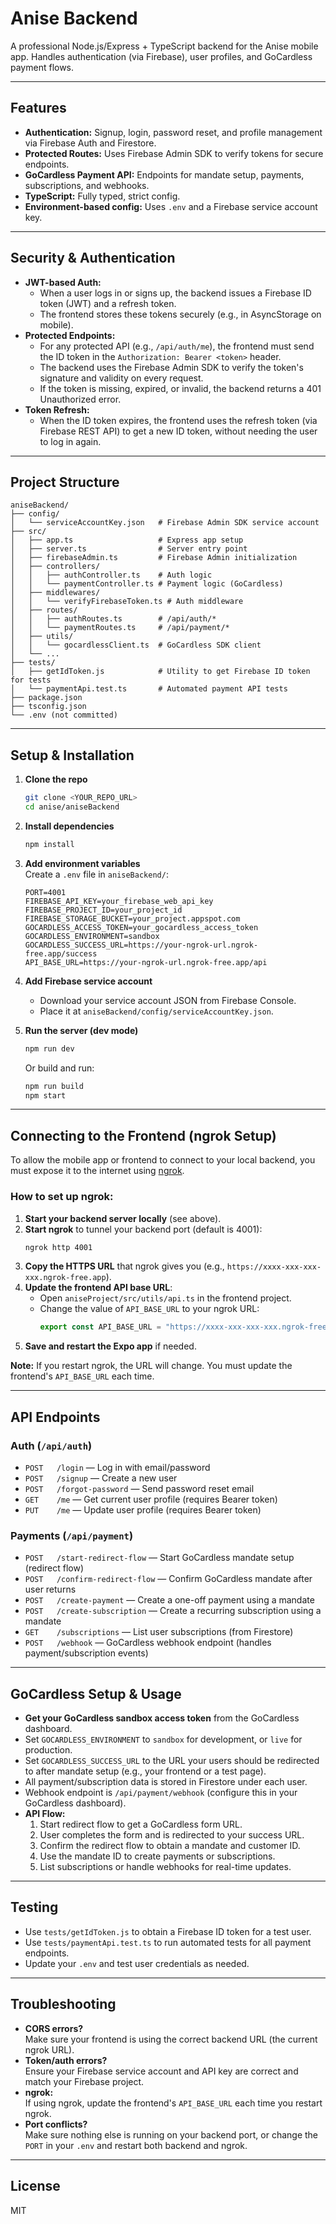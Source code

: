 # Anise Backend

A professional Node.js/Express + TypeScript backend for the Anise mobile app. Handles authentication (via Firebase), user profiles, and GoCardless payment flows.

---

## Features

- **Authentication:** Signup, login, password reset, and profile management via Firebase Auth and Firestore.
- **Protected Routes:** Uses Firebase Admin SDK to verify tokens for secure endpoints.
- **GoCardless Payment API:** Endpoints for mandate setup, payments, subscriptions, and webhooks.
- **TypeScript:** Fully typed, strict config.
- **Environment-based config:** Uses `.env` and a Firebase service account key.

---

## Security & Authentication

- **JWT-based Auth:**  
  - When a user logs in or signs up, the backend issues a Firebase ID token (JWT) and a refresh token.
  - The frontend stores these tokens securely (e.g., in AsyncStorage on mobile).
- **Protected Endpoints:**  
  - For any protected API (e.g., `/api/auth/me`), the frontend must send the ID token in the `Authorization: Bearer <token>` header.
  - The backend uses the Firebase Admin SDK to verify the token's signature and validity on every request.
  - If the token is missing, expired, or invalid, the backend returns a 401 Unauthorized error.
- **Token Refresh:**  
  - When the ID token expires, the frontend uses the refresh token (via Firebase REST API) to get a new ID token, without needing the user to log in again.

---

## Project Structure

```
aniseBackend/
├── config/
│   └── serviceAccountKey.json   # Firebase Admin SDK service account
├── src/
│   ├── app.ts                   # Express app setup
│   ├── server.ts                # Server entry point
│   ├── firebaseAdmin.ts         # Firebase Admin initialization
│   ├── controllers/
│   │   ├── authController.ts    # Auth logic
│   │   └── paymentController.ts # Payment logic (GoCardless)
│   ├── middlewares/
│   │   └── verifyFirebaseToken.ts # Auth middleware
│   ├── routes/
│   │   ├── authRoutes.ts        # /api/auth/*
│   │   └── paymentRoutes.ts     # /api/payment/*
│   ├── utils/
│   │   └── gocardlessClient.ts  # GoCardless SDK client
│   └── ...
├── tests/
│   ├── getIdToken.js            # Utility to get Firebase ID token for tests
│   └── paymentApi.test.ts       # Automated payment API tests
├── package.json
├── tsconfig.json
└── .env (not committed)
```

---

## Setup & Installation

1. **Clone the repo**
   ```bash
   git clone <YOUR_REPO_URL>
   cd anise/aniseBackend
   ```

2. **Install dependencies**
   ```bash
   npm install
   ```

3. **Add environment variables**  
   Create a `.env` file in `aniseBackend/`:
   ```
   PORT=4001
   FIREBASE_API_KEY=your_firebase_web_api_key
   FIREBASE_PROJECT_ID=your_project_id
   FIREBASE_STORAGE_BUCKET=your_project.appspot.com
   GOCARDLESS_ACCESS_TOKEN=your_gocardless_access_token
   GOCARDLESS_ENVIRONMENT=sandbox
   GOCARDLESS_SUCCESS_URL=https://your-ngrok-url.ngrok-free.app/success
   API_BASE_URL=https://your-ngrok-url.ngrok-free.app/api
   ```

4. **Add Firebase service account**  
   - Download your service account JSON from Firebase Console.
   - Place it at `aniseBackend/config/serviceAccountKey.json`.

5. **Run the server (dev mode)**
   ```bash
   npm run dev
   ```
   Or build and run:
   ```bash
   npm run build
   npm start
   ```

---

## Connecting to the Frontend (ngrok Setup)

To allow the mobile app or frontend to connect to your local backend, you must expose it to the internet using [ngrok](https://ngrok.com/).

### **How to set up ngrok:**
1. **Start your backend server locally** (see above).
2. **Start ngrok** to tunnel your backend port (default is 4001):
   ```bash
   ngrok http 4001
   ```
3. **Copy the HTTPS URL** that ngrok gives you (e.g., `https://xxxx-xxx-xxx-xxx.ngrok-free.app`).
4. **Update the frontend API base URL**:
   - Open `aniseProject/src/utils/api.ts` in the frontend project.
   - Change the value of `API_BASE_URL` to your ngrok URL:
     ```js
     export const API_BASE_URL = "https://xxxx-xxx-xxx-xxx.ngrok-free.app";
     ```
5. **Save and restart the Expo app** if needed.

**Note:** If you restart ngrok, the URL will change. You must update the frontend's `API_BASE_URL` each time.

---

## API Endpoints

### **Auth (`/api/auth`)**
- `POST   /login`           — Log in with email/password
- `POST   /signup`          — Create a new user
- `POST   /forgot-password` — Send password reset email
- `GET    /me`              — Get current user profile (requires Bearer token)
- `PUT    /me`              — Update user profile (requires Bearer token)

### **Payments (`/api/payment`)**
- `POST   /start-redirect-flow`    — Start GoCardless mandate setup (redirect flow)
- `POST   /confirm-redirect-flow`  — Confirm GoCardless mandate after user returns
- `POST   /create-payment`         — Create a one-off payment using a mandate
- `POST   /create-subscription`    — Create a recurring subscription using a mandate
- `GET    /subscriptions`          — List user subscriptions (from Firestore)
- `POST   /webhook`                — GoCardless webhook endpoint (handles payment/subscription events)

---

## GoCardless Setup & Usage

- **Get your GoCardless sandbox access token** from the GoCardless dashboard.
- Set `GOCARDLESS_ENVIRONMENT` to `sandbox` for development, or `live` for production.
- Set `GOCARDLESS_SUCCESS_URL` to the URL your users should be redirected to after mandate setup (e.g., your frontend or a test page).
- All payment/subscription data is stored in Firestore under each user.
- Webhook endpoint is `/api/payment/webhook` (configure this in your GoCardless dashboard).
- **API Flow:**  
  1. Start redirect flow to get a GoCardless form URL.
  2. User completes the form and is redirected to your success URL.
  3. Confirm the redirect flow to obtain a mandate and customer ID.
  4. Use the mandate ID to create payments or subscriptions.
  5. List subscriptions or handle webhooks for real-time updates.

---

## Testing

- Use `tests/getIdToken.js` to obtain a Firebase ID token for a test user.
- Use `tests/paymentApi.test.ts` to run automated tests for all payment endpoints.
- Update your `.env` and test user credentials as needed.

---

## Troubleshooting

- **CORS errors?**  
  Make sure your frontend is using the correct backend URL (the current ngrok URL).
- **Token/auth errors?**  
  Ensure your Firebase service account and API key are correct and match your Firebase project.
- **ngrok:**  
  If using ngrok, update the frontend's `API_BASE_URL` each time you restart ngrok.
- **Port conflicts?**  
  Make sure nothing else is running on your backend port, or change the `PORT` in your `.env` and restart both backend and ngrok.

---

## License

MIT